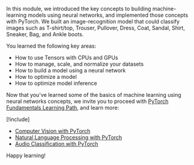 In this module, we introduced the key concepts to building machine-learning models using neural networks, and implemented those concepts with PyTorch. We built an image-recognition model that could classify images such as T-shirt/top, Trouser, Pullover, Dress, Coat, Sandal, Shirt, Sneaker, Bag, and Ankle boots.

You learned the following key areas:

- How to use Tensors with CPUs and GPUs
- How to manage, scale, and normalize your datasets
- How to build a model using a neural network
- How to optimize a model
- How to optimize model inference

Now that you've learned some of the basics of machine learning using neural networks concepts, we invite you to proceed with [PyTorch Fundamentals Learning Path](/training/paths/pytorch-fundamentals), and learn more:

[!include[](../../../includes/open-link-in-new-tab-note.md)]

- [Computer Vision with PyTorch](/training/modules/intro-computer-vision-pytorch)
- [Natural Language Processing with PyTorch](/training/modules/intro-natural-language-processing-pytorch)
- [Audio Classification with PyTorch](/training/modules/intro-audio-classification-pytorch)

Happy learning!
